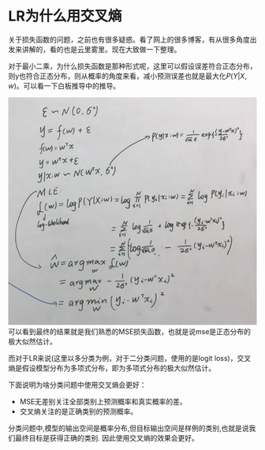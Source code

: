 # LR为什么用交叉熵


关于损失函数的问题，之前也有很多疑惑。看了网上的很多博客，有从很多角度出发来讲解的，看的也是云里雾里。现在大致做一下整理。

对于最小二乘，为什么损失函数是那种形式呢，这里可以假设误差符合正态分布，则y也符合正态分布，则从概率的角度来看，减小预测误差也就是最大化$P(Y|X, w)$。可以看一下白板推导中的推导。

![](image/Pasted%20image%2020220726164436.png)
可以看到最终的结果就是我们熟悉的MSE损失函数，也就是说mse是正态分布的极大似然估计。

而对于LR来说(这里以多分类为例，对于二分类问题，使用的是logit loss)，交叉熵是假设模型分布为多项式分布，即为多项式分布的极大似然估计。

下面说明为啥分类问题中使用交叉熵会更好：

- MSE无差别关注全部类别上预测概率和真实概率的差。
- 交叉熵关注的是正确类别的预测概率。

分类问题中,模型的输出空间是概率分布,但目标输出空间是样例的类别,也就是说我们最终目标是获得正确的类别. 因此使用交叉熵的效果会更好。


